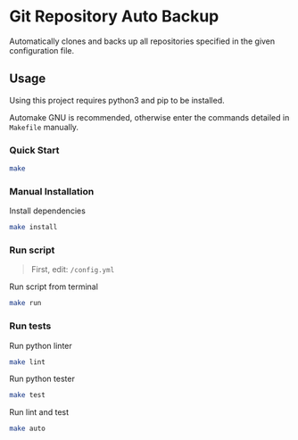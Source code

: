 # Git Repository Auto Backup

Automatically clones and backs up all repositories specified in the given configuration file.

## Usage

Using this project requires python3 and pip to be installed.

Automake GNU is recommended, otherwise enter the commands detailed in `Makefile` manually.

### Quick Start

```bash
make
```

### Manual Installation

Install dependencies

```bash
make install
```

### Run script

> First, edit: `/config.yml`

Run script from terminal

```bash
make run
```

### Run tests

Run python linter

```bash
make lint
```

Run python tester

```bash
make test
```

Run lint and test
```bash
make auto
```